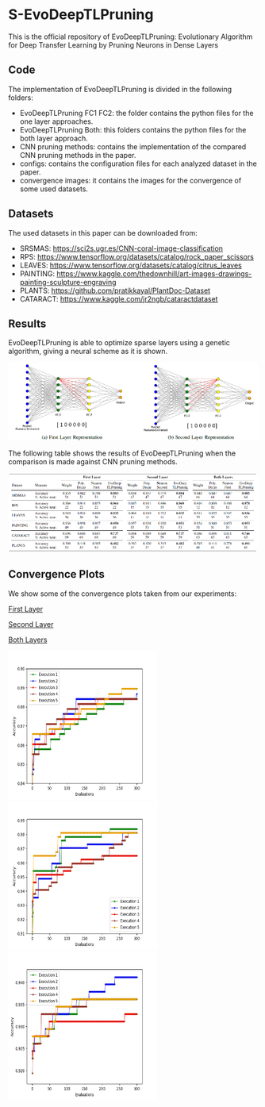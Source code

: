 # S-EvoDeepTLPruning

This is the official repository of EvoDeepTLPruning: Evolutionary Algorithm for Deep Transfer Learning by Pruning Neurons in Dense Layers

## Code

The implementation of EvoDeepTLPruning is divided in the following folders:

   * EvoDeepTLPruning FC1 FC2: the folder contains the python files for the one layer approaches.
   * EvoDeepTLPruning Both: this folders contains the python files for the both layer approach.
   * CNN pruning methods: contains the implementation of the compared CNN pruning methods in the paper.
   * configs: contains the configuration files for each analyzed dataset in the paper.
   * convergence images: it contains the images for the convergence of some used datasets.
  
## Datasets

The used datasets in this paper can be downloaded from:

  * SRSMAS: https://sci2s.ugr.es/CNN-coral-image-classification
  * RPS: https://www.tensorflow.org/datasets/catalog/rock_paper_scissors
  * LEAVES: https://www.tensorflow.org/datasets/catalog/citrus_leaves
  * PAINTING: https://www.kaggle.com/thedownhill/art-images-drawings-painting-sculpture-engraving
  * PLANTS: https://github.com/pratikkayal/PlantDoc-Dataset
  * CATARACT: https://www.kaggle.com/jr2ngb/cataractdataset

## Results

EvoDeepTLPruning is able to optimize sparse layers using a genetic algorithm, giving a neural scheme as it is shown.

![Image0](https://github.com/ari-dasci/S-EvoDeepTLPruning/blob/main/images/sparseRepresentation.png)

The following table shows the results of EvoDeepTLPruning when the comparison is made against CNN pruning methods.

![Image0](https://github.com/ari-dasci/S-EvoDeepTLPruning/blob/main/images/resultsEvoDeepTLPruningCNN.png)


## Convergence Plots

We show some of the convergence plots taken from our experiments:

<ins> First Layer </ins>


                                                                                                                
                                                                                                                
<ins> Second Layer </ins>

<ins> Both Layers </ins>

<img src="convergenceImages/convergenceSRSMASBoth.png" width="300" height="300"> <img src="convergenceImages/convergenceRPSBoth.png" width="300" height="300"> <img src="convergenceImages/convergenceLeavesBoth.png" width="300" height="300">
